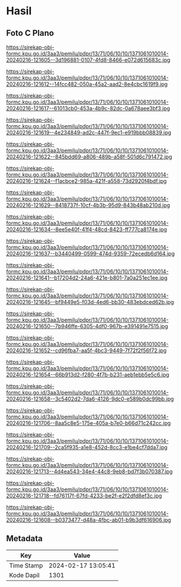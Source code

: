 # Hasil

## Foto C Plano

https://sirekap-obj-formc.kpu.go.id/3aa3/pemilu/pdpr/13/71/06/10/10/1371061010014-20240216-121605--3d196881-0107-4fd8-8466-e072d615683c.jpg

https://sirekap-obj-formc.kpu.go.id/3aa3/pemilu/pdpr/13/71/06/10/10/1371061010014-20240216-121612--14fcc482-050a-45a2-aad2-8e4cbc1619f9.jpg

https://sirekap-obj-formc.kpu.go.id/3aa3/pemilu/pdpr/13/71/06/10/10/1371061010014-20240216-121617--61013cb0-453a-4b9c-82dc-0a678aee3bf3.jpg

https://sirekap-obj-formc.kpu.go.id/3aa3/pemilu/pdpr/13/71/06/10/10/1371061010014-20240216-121619--4e234849-ad2c-447f-9ec1-e919bbb08839.jpg

https://sirekap-obj-formc.kpu.go.id/3aa3/pemilu/pdpr/13/71/06/10/10/1371061010014-20240216-121622--845bdd69-a806-489b-a58f-501d6c791472.jpg

https://sirekap-obj-formc.kpu.go.id/3aa3/pemilu/pdpr/13/71/06/10/10/1371061010014-20240216-121624--f1acbce2-985a-421f-a558-73d2920f4bdf.jpg

https://sirekap-obj-formc.kpu.go.id/3aa3/pemilu/pdpr/13/71/06/10/10/1371061010014-20240216-121629--8418737f-10cf-4b3b-95d9-843b48ab210d.jpg

https://sirekap-obj-formc.kpu.go.id/3aa3/pemilu/pdpr/13/71/06/10/10/1371061010014-20240216-121634--8ee5e40f-41f4-48cd-8423-ff777ca8174e.jpg

https://sirekap-obj-formc.kpu.go.id/3aa3/pemilu/pdpr/13/71/06/10/10/1371061010014-20240216-121637--b3440499-0599-474d-9359-72ecedb6d164.jpg

https://sirekap-obj-formc.kpu.go.id/3aa3/pemilu/pdpr/13/71/06/10/10/1371061010014-20240216-121641--b17204d2-24a6-421e-b801-7a0a251ec1ee.jpg

https://sirekap-obj-formc.kpu.go.id/3aa3/pemilu/pdpr/13/71/06/10/10/1371061010014-20240216-121645--bf9449e5-f03d-4ed6-bb30-483ebdced62b.jpg

https://sirekap-obj-formc.kpu.go.id/3aa3/pemilu/pdpr/13/71/06/10/10/1371061010014-20240216-121650--7b946ffe-6305-4df0-967b-e391491e7515.jpg

https://sirekap-obj-formc.kpu.go.id/3aa3/pemilu/pdpr/13/71/06/10/10/1371061010014-20240216-121652--cd96fba7-aa5f-4bc3-9449-7f72f2f56f72.jpg

https://sirekap-obj-formc.kpu.go.id/3aa3/pemilu/pdpr/13/71/06/10/10/1371061010014-20240216-121654--66b913d2-f280-4f7b-b231-aeb1ebb5e5c6.jpg

https://sirekap-obj-formc.kpu.go.id/3aa3/pemilu/pdpr/13/71/06/10/10/1371061010014-20240216-121658--3c5402d2-7da6-4126-9dc0-e589b0dc99bb.jpg

https://sirekap-obj-formc.kpu.go.id/3aa3/pemilu/pdpr/13/71/06/10/10/1371061010014-20240216-121706--8aa5c8e5-175e-405a-b7e0-b66d71c242cc.jpg

https://sirekap-obj-formc.kpu.go.id/3aa3/pemilu/pdpr/13/71/06/10/10/1371061010014-20240216-121709--2ca5f935-a1e8-452d-8cc3-e1be4cf7dda7.jpg

https://sirekap-obj-formc.kpu.go.id/3aa3/pemilu/pdpr/13/71/06/10/10/1371061010014-20240216-121713--4d4ea543-34e4-44c8-9eb8-bd7f3b070387.jpg

https://sirekap-obj-formc.kpu.go.id/3aa3/pemilu/pdpr/13/71/06/10/10/1371061010014-20240216-121718--fd76117f-67fd-4233-be2f-e2f2dfd8ef3c.jpg

https://sirekap-obj-formc.kpu.go.id/3aa3/pemilu/pdpr/13/71/06/10/10/1371061010014-20240216-121608--b0373477-d48a-4fbc-ab01-b9b3df616906.jpg


## Metadata

| Key        | Value               |
| ---------- | ------------------- |
| Time Stamp | 2024-02-17 13:05:41 |
| Kode Dapil | 1301                |



